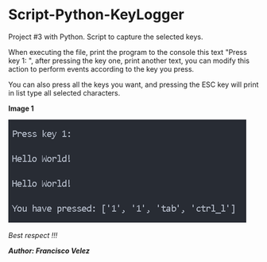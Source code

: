 # Script-Python-KeyLogger

Project #3 with Python. Script to capture the selected keys.

When executing the file, print the program to the console
this text "Press key 1: ", after pressing
the key one, print another text, you can modify this action
to perform events according to the key you press.

You can also press all the keys you want,
and pressing the ESC key will print in list type
all selected characters.

**Image 1**

![Sample image of the program](Image1.png)

<i>Best respect !!! </i>

**<cite>Author: Francisco Velez</cite>**
